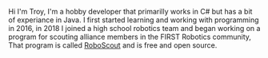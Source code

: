 Hi I'm Troy, I'm a hobby developer that primarilly works in C# but has a bit of experiance in Java. I first started learning and working with programming in 2016, in 2018 I joined a high school robotics team and began working on a program for scouting alliance members in the FIRST Robotics community, That program is called [RoboScout](github.com/AlphaWare-Studios/RoboScout) and is free and open source.
